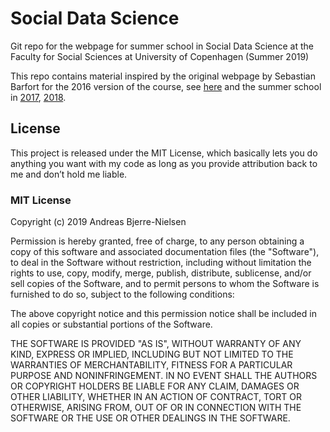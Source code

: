 # Social Data Science

Git repo for the webpage for summer school in Social Data Science at the Faculty for Social Sciences at University of Copenhagen (Summer 2019)

This repo contains material inspired by the original webpage by Sebastian Barfort for the 2016 version of the course, see [here](https://github.com/sebastianbarfort/sds_summer) and the summer school in [2017](https://github.com/abjer/sds2017), [2018](https://github.com/abjer/sds).

## License

This project is released under the MIT License, which basically lets you do anything you want with my code as long as you provide attribution back to me and don’t hold me liable.

### MIT License

Copyright (c) 2019 Andreas Bjerre-Nielsen

Permission is hereby granted, free of charge, to any person obtaining a copy
of this software and associated documentation files (the "Software"), to deal
in the Software without restriction, including without limitation the rights
to use, copy, modify, merge, publish, distribute, sublicense, and/or sell
copies of the Software, and to permit persons to whom the Software is
furnished to do so, subject to the following conditions:

The above copyright notice and this permission notice shall be included in all
copies or substantial portions of the Software.

THE SOFTWARE IS PROVIDED "AS IS", WITHOUT WARRANTY OF ANY KIND, EXPRESS OR
IMPLIED, INCLUDING BUT NOT LIMITED TO THE WARRANTIES OF MERCHANTABILITY,
FITNESS FOR A PARTICULAR PURPOSE AND NONINFRINGEMENT. IN NO EVENT SHALL THE
AUTHORS OR COPYRIGHT HOLDERS BE LIABLE FOR ANY CLAIM, DAMAGES OR OTHER
LIABILITY, WHETHER IN AN ACTION OF CONTRACT, TORT OR OTHERWISE, ARISING FROM,
OUT OF OR IN CONNECTION WITH THE SOFTWARE OR THE USE OR OTHER DEALINGS IN THE
SOFTWARE.
